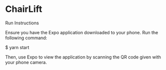 # ChairLift

Run Instructions

Ensure you have the Expo application downloaded to your phone. Run the following command:

$ yarn start

Then, use Expo to view the application by scanning the QR code given with your phone camera. 
